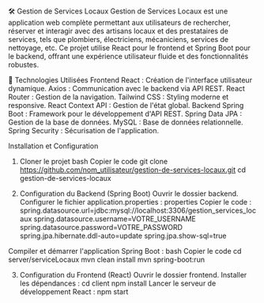 🛠 Gestion de Services Locaux
Gestion de Services Locaux est une application web complète permettant aux utilisateurs de rechercher, réserver et interagir avec des artisans locaux et des prestataires de services, tels que plombiers, électriciens, mécaniciens, services de nettoyage, etc. Ce projet utilise React pour le frontend et Spring Boot pour le backend, offrant une expérience utilisateur fluide et des fonctionnalités robustes.

🚀 Technologies Utilisées
Frontend
React : Création de l'interface utilisateur dynamique.
Axios : Communication avec le backend via API REST.
React Router : Gestion de la navigation.
Tailwind CSS : Styling moderne et responsive.
React Context API : Gestion de l'état global.
Backend
Spring Boot : Framework pour le développement d'API REST.
Spring Data JPA : Gestion de la base de données.
MySQL : Base de données relationnelle.
Spring Security : Sécurisation de l'application.

Installation et Configuration
1. Cloner le projet
bash
Copier le code
git clone https://github.com/nom_utilisateur/gestion-de-services-locaux.git
cd gestion-de-services-locaux

2. Configuration du Backend (Spring Boot)
Ouvrir le dossier backend.
Configurer le fichier application.properties :
properties
Copier le code :
spring.datasource.url=jdbc:mysql://localhost:3306/gestion_services_locaux
spring.datasource.username=VOTRE_USERNAME
spring.datasource.password=VOTRE_PASSWORD
spring.jpa.hibernate.ddl-auto=update
spring.jpa.show-sql=true

Compiler et démarrer l'application Spring Boot :
bash
Copier le code
cd server/serviceLocaux
mvn clean install
mvn spring-boot:run

3. Configuration du Frontend (React)
Ouvrir le dossier frontend.
Installer les dépendances :
cd client
npm install
Lancer le serveur de développement React :
npm start
